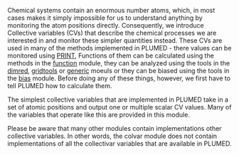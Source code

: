 Chemical systems contain an enormous number atoms, which, in most cases makes it simply impossible for
us to understand anything by monitoring the atom positions directly.  Consequently,
we introduce Collective variables (CVs) that describe the chemical processes we are
interested in and monitor these simpler quantities instead.  These CVs are used in many of the methods
implemented in PLUMED - there values can be monitored using [PRINT](PRINT.md), Functions of them can be calculated using the methods in the 
[function](module_function.md) module, they can be analyzed using the tools in the [dimred](module_dimred.md), [gridtools](module_gridtools.md)
or [generic](module_generic.md) moeuls or they can be biased using the tools in the [bias](module_bias.md) module.  Before doing any of these things, 
however, we first have to tell PLUMED how to calculate them.

The simplest collective variables that are implemented in PLUMED take in a
set of atomic positions and output one or multiple scalar CV values.  Many of the variables that operate like this are provided in this 
module.  

Please be aware that many other modules contain implementations other collective variables.  In other words, the colvar module does not 
contain implementations of all the collectivar variables that are available in PLUMED. 
